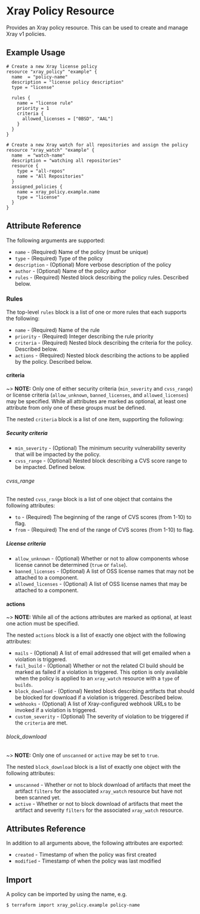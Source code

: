 # Xray Policy Resource

Provides an Xray policy resource. This can be used to create and manage Xray v1 policies.

## Example Usage

```hcl
# Create a new Xray license policy
resource "xray_policy" "example" {
  name  = "policy-name"
  description = "license policy description"
  type = "license"

  rules {
    name = "license rule"
    priority = 1
    criteria {
      allowed_licenses = ["0BSD", "AAL"]
    }
  }
}

# Create a new Xray watch for all repositories and assign the policy
resource "xray_watch" "example" {
  name  = "watch-name"
  description = "watching all repositories"
  resource {
    type = "all-repos"
    name = "All Repositories"
  }
  assigned_policies {
    name = xray_policy.example.name
    type = "license"
  }
}
```

## Attribute Reference

The following arguments are supported:

* `name` - (Required) Name of the policy (must be unique)
* `type` - (Required) Type of the policy
* `description` - (Optional) More verbose description of the policy
* `author` - (Optional) Name of the policy author
* `rules` - (Required) Nested block describing the policy rules. Described below.

### Rules

The top-level `rules` block is a list of one or more rules that each supports the following:

* `name` - (Required) Name of the rule
* `priority` - (Required) Integer describing the rule priority
* `criteria` - (Required) Nested block describing the criteria for the policy. Described below.
* `actions` - (Required) Nested block describing the actions to be applied by the policy. Described below.

#### criteria

~> **NOTE:** Only one of either security criteria (`min_severity` and `cvss_range`) or license criteria (`allow_unknown`,
`banned_licenses`, and `allowed_licenses`) may be specified. While all attributes are marked as optional, at least one
attribute from only one of these groups must be defined.

The nested `criteria` block is a list of one item, supporting the following:

##### Security criteria

* `min_severity` - (Optional) The minimum security vulnerability severity that will be impacted by the policy.
* `cvss_range` - (Optional) Nested block describing a CVS score range to be impacted. Defined below.

###### cvss_range

The nested `cvss_range` block is a list of one object that contains the following attributes:

* `to` - (Required) The beginning of the range of CVS scores (from 1-10) to flag.
* `from` - (Required) The end of the range of CVS scores (from 1-10) to flag.

##### License criteria

* `allow_unknown` - (Optional) Whether or not to allow components whose license cannot be determined (`true` or `false`).
* `banned_licenses` - (Optional) A list of OSS license names that may not be attached to a component.
* `allowed_licenses` - (Optional) A list of OSS license names that may be attached to a component.

#### actions

~> **NOTE:** While all of the actions attributes are marked as optional, at least one action must be specified.

The nested `actions` block is a list of exactly one object with the following attributes:

* `mails` - (Optional) A list of email addressed that will get emailed when a violation is triggered.
* `fail_build` - (Optional) Whether or not the related CI build should be marked as failed if a violation is triggered. This option is only available when the policy is applied to an `xray_watch` resource with a `type` of `builds`.
* `block_download` - (Optional) Nested block describing artifacts that should be blocked for download if a violation is triggered. Described below.
* `webhooks` - (Optional) A list of Xray-configured webhook URLs to be invoked if a violation is triggered.
* `custom_severity` - (Optional) The severity of violation to be triggered if the `criteria` are met.

###### block_download

~> **NOTE:** Only one of `unscanned` or `active` may be set to `true`.

The nested `block_download` block is a list of exactly one object with the following attributes:

* `unscanned` - Whether or not to block download of artifacts that meet the artifact `filters` for the associated `xray_watch` resource but have not been scanned yet.
* `active` - Whether or not to block download of artifacts that meet the artifact and severity `filters` for the associated `xray_watch` resource.


## Attributes Reference

In addition to all arguments above, the following attributes are exported:

* `created` - Timestamp of when the policy was first created
* `modified` - Timestamp of when the policy was last modified

## Import

A policy can be imported by using the name, e.g.

```
$ terraform import xray_policy.example policy-name
```
